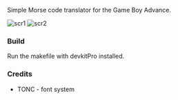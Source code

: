 Simple Morse code translator for the Game Boy Advance.

![scr1](https://user-images.githubusercontent.com/99624303/154865521-aa1cfa2c-ce38-4a5f-b139-fd65f1b92849.png)
![scr2](https://user-images.githubusercontent.com/99624303/154865528-3fe2aae9-1d48-43de-8e5e-e5c55dbc95ff.png)

### Build
Run the makefile with devkitPro installed.

### Credits
- TONC - font system

